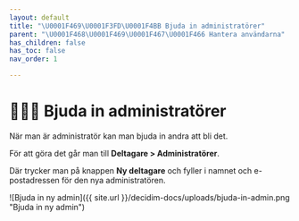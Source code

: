 ```yaml
---
layout: default
title: "\U0001F469\U0001F3FD‍\U0001F4BB Bjuda in administratörer"
parent: "\U0001F468‍\U0001F469‍\U0001F467‍\U0001F466 Hantera användarna"
has_children: false
has_toc: false
nav_order: 1

---
```

# 👩🏽‍💻 Bjuda in administratörer

När man är administratör kan man bjuda in andra att bli det.

För att göra det går man till **Deltagare > Administratörer**.

Där trycker man på knappen **Ny deltagare** och fyller i namnet och e-postadressen för den nya administratören.

![Bjuda in ny admin]({{ site.url }}/decidim-docs/uploads/bjuda-in-admin.png "Bjuda in ny admin")
